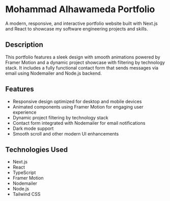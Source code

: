 # Mohammad Alhawameda Portfolio

A modern, responsive, and interactive portfolio website built with Next.js and React to showcase my software engineering projects and skills.

## Description

This portfolio features a sleek design with smooth animations powered by Framer Motion and a dynamic project showcase with filtering by technology stack. It includes a fully functional contact form that sends messages via email using Nodemailer and Node.js backend. 

## Features

- Responsive design optimized for desktop and mobile devices  
- Animated components using Framer Motion for engaging user experience  
- Dynamic project filtering by technology stack  
- Contact form integrated with Nodemailer for email notifications  
- Dark mode support  
- Smooth scroll and other modern UI enhancements

## Technologies Used

- Next.js  
- React  
- TypeScript  
- Framer Motion  
- Nodemailer  
- Node.js  
- Tailwind CSS


